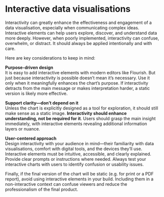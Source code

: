 # Interactive data visualisations

Interactivity can greatly enhance the effectiveness and engagement of a data 
visualisation, especially when communicating complex ideas. Interactive elements 
can help users explore, discover, and understand data more deeply. However, when poorly 
implemented, interactivity can confuse, overwhelm, or distract. It should always be applied 
intentionally and with care.

Here are key considerations to keep in mind:

**Purpose-driven design**<br>
It is easy to add interactive elements with modern editors like Flourish.
But just because interactivity is possible doesn’t mean it’s necessary. 
Use it only when it meaningfully enhances the chart’s purpose. If interactivity detracts from 
the main message or makes interpretation harder, a static version is likely more effective.

**Support clarity—don’t depend on it**<br>
Unless the chart is explicitly designed as a tool for exploration, 
it should still make sense as a static image. **Interactivity should enhance understanding, 
not be required for it**. Users should grasp the main insight immediately, with interactive 
elements revealing additional information layers or nuance.

**User-centered approach**<br>
Design interactivity with your audience in mind—their familiarity with data 
visualisations, comfort with digital tools, and the devices they’ll use. Interactive 
elements must be intuitive, accessible, and clearly explained. Provide clear prompts 
or instructions where needed. Always test your interactive charts with users to identify 
confusion or usability issues.


Finally, if the final version of the chart will be static (e.g. for print or a PDF report), 
avoid using interactive elements in your build. Including them in a non-interactive context 
can confuse viewers and reduce the professionalism of the final product.